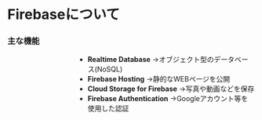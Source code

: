 # Firebaseについて

### 主な機能

<div style="text-align:left; margin-left:10em; margin-top:1em;">

- **Realtime Database**
→オブジェクト型のデータベース(NoSQL)
- **Firebase Hosting**
→静的なWEBページを公開
- **Cloud Storage for Firebase**
→写真や動画などを保存
- **Firebase Authentication**
→Googleアカウント等を使用した認証

</div>
